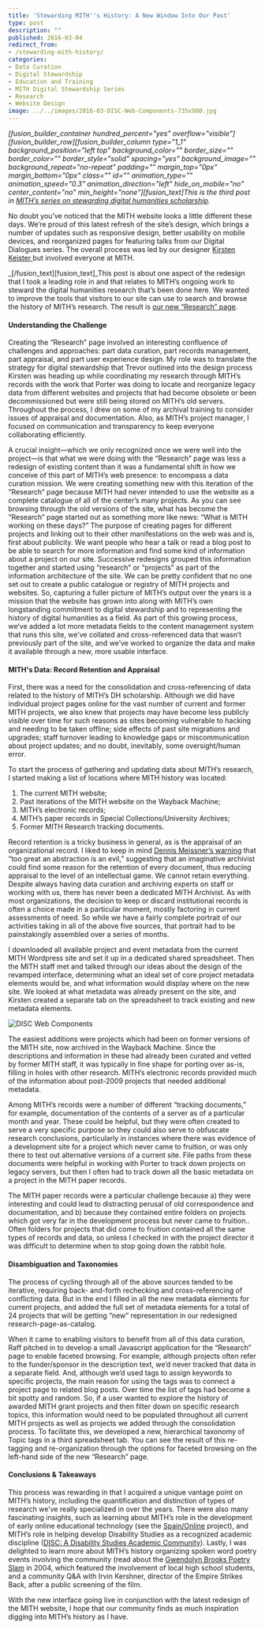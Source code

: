 ```yaml
---
title: 'Stewarding MITH''s History: A New Window Into Our Past'
type: post
description: ""
published: 2016-03-04
redirect_from: 
- /stewarding-mith-history/
categories:
- Data Curation
- Digital Stewardship
- Education and Training
- MITH Digital Stewardship Series
- Research
- Website Design
image: ../../images/2016-03-DISC-Web-Components-735x980.jpg
---
```

_\[fusion_builder_container hundred_percent="yes" overflow="visible"]\[fusion_builder_row]\[fusion_builder_column type="1_1" background_position="left top" background_color="" border_size="" border_color="" border_style="solid" spacing="yes" background_image="" background_repeat="no-repeat" padding="" margin_top="0px" margin_bottom="0px" class="" id="" animation_type="" animation_speed="0.3" animation_direction="left" hide_on_mobile="no" center_content="no" min_height="none"]\[fusion_text]This is the third post in [MITH’s series on stewarding digital humanities scholarship](http://mith.umd.edu/tag/mith-digital-stewardship-series/)._

No doubt you’ve noticed that the MITH website looks a little different these days. We’re proud of this latest refresh of the site’s design, which brings a number of updates such as responsive design, better usability on mobile devices, and reorganized pages for featuring talks from our Digital Dialogues series. The overall process was led by our designer [Kirsten Keister ](http://mith.umd.edu/people/person/kirsten-keister/)but involved everyone at MITH.

\_\[/fusion_text]\[fusion_text]\_This post is about one aspect of the redesign that I took a leading role in and that relates to MITH’s ongoing work to steward the digital humanities research that’s been done here. We wanted to improve the tools that visitors to our site can use to search and browse the history of MITH’s research. The result is [our new “Research” page](http://mith.umd.edu/research/).

#### Understanding the Challenge

Creating the “Research” page involved an interesting confluence of challenges and approaches: part data curation, part records management, part appraisal, and part user experience design. My role was to translate the strategy for digital stewardship that Trevor outlined into the design process Kirsten was heading up while coordinating my research through MITH’s records with the work that Porter was doing to locate and reorganize legacy data from different websites and projects that had become obsolete or been decommissioned but were still being stored on MITH’s old servers. Throughout the process, I drew on some of my archival training to consider issues of appraisal and documentation. Also, as MITH’s project manager, I focused on communication and transparency to keep everyone collaborating efficiently.

A crucial insight—which we only recognized once we were well into the project—is that what we were doing with the “Research” page was less a redesign of existing content than it was a fundamental shift in how we conceive of this part of MITH’s web presence: to encompass a data curation mission. We were creating something new with this iteration of the “Research” page because MITH had never intended to use the website as a complete catalogue of all of the center’s many projects. As you can see browsing through the old versions of the site, what has become the “Research” page started out as something more like news: “What is MITH working on these days?” The purpose of creating pages for different projects and linking out to their other manifestations on the web was and is, first about publicity. We want people who hear a talk or read a blog post to be able to search for more information and find some kind of information about a project on our site. Successive redesigns grouped this information together and started using “research” or “projects” as part of the information architecture of the site. We can be pretty confident that no one set out to create a public catalogue or registry of MITH projects and websites. So, capturing a fuller picture of MITH’s output over the years is a mission that the website has grown into along with MITH’s own longstanding commitment to digital stewardship and to representing the history of digital humanities as a field. As part of this growing process, we’ve added a lot more metadata fields to the content management system that runs this site, we’ve collated and cross-referenced data that wasn’t previously part of the site, and we’ve worked to organize the data and make it available through a new, more usable interface.

#### MITH's Data: Record Retention and Appraisal

First, there was a need for the consolidation and cross-referencing of data related to the history of MITH’s DH scholarship. Although we did have individual project pages online for the vast number of current and former MITH projects, we also knew that projects may have become less publicly visible over time for such reasons as sites becoming vulnerable to hacking and needing to be taken offline; side effects of past site migrations and upgrades; staff turnover leading to knowledge gaps or miscommunication about project updates; and no doubt, inevitably, some oversight/human error.

To start the process of gathering and updating data about MITH’s research, I started making a list of locations where MITH history was located:

1. The current MITH website;
2. Past iterations of the MITH website on the Wayback Machine;
3. MITH’s electronic records;
4. MITH’s paper records in Special Collections/University Archives;
5. Former MITH Research tracking documents.

Record retention is a tricky business in general, as is the appraisal of an organizational record. I liked to keep in mind [Dennis Meissner’s warning](http://www.archives.gov/research/alic/reference/archives-resources/appraisal-conclusions.html) that “too great an abstraction is an evil,” suggesting that an imaginative archivist could find some reason for the retention of every document, thus reducing appraisal to the level of an intellectual game. We cannot retain everything. Despite always having data curation and archiving experts on staff or working with us, there has never been a dedicated MITH Archivist. As with most organizations, the decision to keep or discard institutional records is often a choice made in a particular moment, mostly factoring in current assessments of need. So while we have a fairly complete portrait of our activities taking in all of the above five sources, that portrait had to be painstakingly assembled over a series of months.

I downloaded all available project and event metadata from the current MITH Wordpress site and set it up in a dedicated shared spreadsheet. Then the MITH staff met and talked through our ideas about the design of the revamped interface, determining what an ideal set of core project metadata elements would be, and what information would display where on the new site. We looked at what metadata was already present on the site, and Kirsten created a separate tab on the spreadsheet to track existing and new metadata elements.

![DISC Web Components](../../images/2016-03-DISC-Web-Components-735x980.jpg)

The easiest additions were projects which had been on former versions of the MITH site, now archived in the Wayback Machine. Since the descriptions and information in these had already been curated and vetted by former MITH staff, it was typically in fine shape for porting over as-is, filling in holes with other research. MITH’s electronic records provided much of the information about post-2009 projects that needed additional metadata.

Among MITH’s records were a number of different “tracking documents,” for example, documentation of the contents of a server as of a particular month and year. These could be helpful, but they were often created to serve a very specific purpose so they could also serve to obfuscate research conclusions, particularly in instances where there was evidence of a development site for a project which never came to fruition, or was only there to test out alternative versions of a current site. File paths from these documents were helpful in working with Porter to track down projects on legacy servers, but then I often had to track down all the basic metadata on a project in the MITH paper records.

The MITH paper records were a particular challenge because a) they were interesting and could lead to distracting perusal of old correspondence and documentation, and b) because they contained entire folders on projects which got very far in the development process but never came to fruition.. Often folders for projects that did come to fruition contained all the same types of records and data, so unless I checked in with the project director it was difficult to determine when to stop going down the rabbit hole.

#### Disambiguation and Taxonomies

The process of cycling through all of the above sources tended to be iterative, requiring back- and-forth rechecking and cross-referencing of conflicting data. But in the end I filled in all the new metadata elements for current projects, and added the full set of metadata elements for a total of 24 projects that will be getting “new” representation in our redesigned research-page-as-catalog.

When it came to enabling visitors to benefit from all of this data curation, Raff pitched in to develop a small Javascript application for the “Research” page to enable faceted browsing. For example, although projects often refer to the funder/sponsor in the description text, we’d never tracked that data in a separate field. And, although we’d used tags to assign keywords to specific projects, the main reason for using the tags was to connect a project page to related blog posts. Over time the list of tags had become a bit spotty and random. So, if a user wanted to explore the history of awarded MITH grant projects and then filter down on specific research topics, this information would need to be populated throughout all current MITH projects as well as projects we added through the consolidation process. To facilitate this, we developed a new, hierarchical taxonomy of Topic tags in a third spreadsheet tab. You can see the result of this re-tagging and re-organization through the options for faceted browsing on the left-hand side of the new “Research” page.

#### Conclusions & Takeaways

This process was rewarding in that I acquired a unique vantage point on MITH’s history, including the quantification and distinction of types of research we’ve really specialized in over the years. There were also many fascinating insights, such as learning about MITH’s role in the development of early online educational technology (see the [Spain/Online](http://mith.umd.edu/research/spainonline/) project), and MITH’s role in helping develop Disability Studies as a recognized academic discipline ([DISC: A Disability Studies Academic Community](http://mith.umd.edu/research/disc-a-disabilities-studies-academic-community/)). Lastly, I was delighted to learn more about MITH’s history organizing spoken word poetry events involving the community (read about the [Gwendolyn Brooks Poetry Slam](http://mith.umd.edu/research/gwendolyn-brooks-poetry-slam/) in 2004, which featured the involvement of local high school students, and a community Q&A with Irvin Kershner, director of the Empire Strikes Back, after a public screening of the film.

With the new interface going live in conjunction with the latest redesign of the MITH website, I hope that our community finds as much inspiration digging into MITH’s history as I have.
